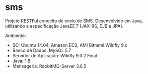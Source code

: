# sms

Projeto RESTFul conceito de envio de SMS. Desenvolvido em Java, utilizando a especificação JavaEE 7 (JAX-RS, EJB e JPA).

Ambiente:
- SO: Ubuntu 14.04, Amazon EC2, AMI Bitnami Wildfly 9.x
- Banco de Dados: MySQL 5.7
- Servidor de Aplicação: Wildfly 9.0.2.Final
- Java: 1.8
- Mensageria: RabbitMQ-Server 3.6.5
